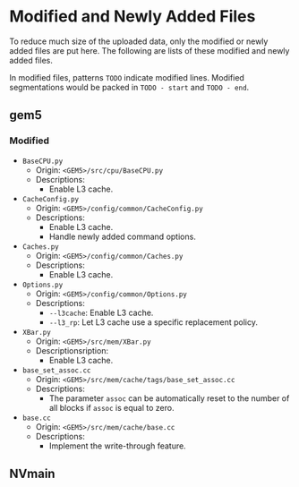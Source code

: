 # Modified and Newly Added Files
To reduce much size of the uploaded data, only the modified or newly added files are put here.
The following are lists of these modified and newly added files.

In modified files, patterns `TODO` indicate modified lines.
Modified segmentations would be packed in `TODO - start` and `TODO - end`.

## gem5
### Modified
- `BaseCPU.py`
    - Origin: `<GEM5>/src/cpu/BaseCPU.py`
    - Descriptions:
        - Enable L3 cache.
- `CacheConfig.py`
    - Origin: `<GEM5>/config/common/CacheConfig.py`
    - Descriptions:
        - Enable L3 cache.
        - Handle newly added command options.
- `Caches.py`
    - Origin: `<GEM5>/config/common/Caches.py`
    - Descriptions:
        - Enable L3 cache.
- `Options.py`
    - Origin: `<GEM5>/config/common/Options.py`
    - Descriptions:
        - `--l3cache`: Enable L3 cache.
        - `--l3_rp`: Let L3 cache use a specific replacement policy.
- `XBar.py`
    - Origin: `<GEM5>/src/mem/XBar.py`
    - Descriptionsription:
        - Enable L3 cache.
- `base_set_assoc.cc`
    - Origin: `<GEM5>/src/mem/cache/tags/base_set_assoc.cc`
    - Descriptions:
        - The parameter `assoc` can be automatically reset to the number of all blocks
            if `assoc` is equal to zero.
- `base.cc`
    - Origin: `<GEM5>/src/mem/cache/base.cc`
    - Descriptions:
        - Implement the write-through feature.


## NVmain


